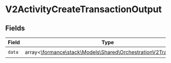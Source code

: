 # V2ActivityCreateTransactionOutput


## Fields

| Field                                                                                                                | Type                                                                                                                 | Required                                                                                                             | Description                                                                                                          |
| -------------------------------------------------------------------------------------------------------------------- | -------------------------------------------------------------------------------------------------------------------- | -------------------------------------------------------------------------------------------------------------------- | -------------------------------------------------------------------------------------------------------------------- |
| `data`                                                                                                               | array<[\formance\stack\Models\Shared\OrchestrationV2Transaction](../../Models/Shared/OrchestrationV2Transaction.md)> | :heavy_check_mark:                                                                                                   | N/A                                                                                                                  |